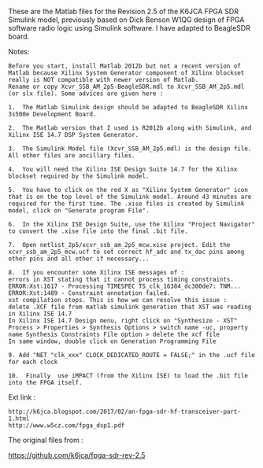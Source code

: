 
These are the Matlab files for the Revision 2.5 of the K6JCA FPGA SDR Simulink model, previously based on Dick Benson W1QG design of FPGA software radio logic using Simulink software. I have adapted to BeagleSDR board.

Notes:

    Before you start, install Matlab 2012b but not a recent version of Matlab because Xilinx System Generator component of Xilinx blockset really is NOT compatible with newer version of Matlab.
    Rename or copy Xcvr_SSB_AM_2p5-BeagleSDR.mdl to Xcvr_SSB_AM_2p5.mdl (or slx file). Some advices are given here :
    
    1.  The Matlab Simulink design should be adapted to BeagleSDR Xilinx 3s500e Development Board.
    
    2.  The Matlab version that I used is R2012b along with Simulink, and Xilinx ISE 14.7 DSP System Generator.
    
    3.  The Simulink Model file (Xcvr_SSB_AM_2p5.mdl) is the design file. All other files are ancillary files.
    
    4.  You will need the Xilinx ISE Design Suite 14.7 for the Xilinx blockset required by the Simulink model.
    
    5.  You have to click on the red X as "Xilinx System Generator" icon that is on the top level of the Simulink model. Around 43 minutes are required for the first time. The .xise files is created by Simulink model, click on "Generate program File".
    
    6.  In the Xilinx ISE Design Suite, use the Xilinx "Project Navigator" to convert the .xise file into the final .bit file.
    
    7.  Open netlist_2p5/xcvr_ssb_am_2p5_mcw.xise project. Edit the xcvr_ssb_am_2p5_mcw.ucf to set correct hf_adc and tx_dac pins among other pins and all other if necessary...
    
    8.  If you encounter some Xilinx ISE messages of :
    errors in XST stating that it cannot process timing constraints.
    ERROR:Xst:1617 - Processing TIMESPEC TS_clk_16384_dc300de7: TNM...
    ERROR:Xst:1489 - Constraint annotation failed.
    xst compilation stops. This is how we can resolve this issue :
    delete .XCF file from matlab simulink generation that XST was reading in Xilinx ISE 14.7
    In Xilinx ISE 14.7 Design menu, right click on "Synthesize - XST" 
    Process > Properties > Synthesis Options > switch name -uc, property name Synthesis Constraints File option > delete the xcf file
    In same window, double click on Generation Programming File
    
    9. Add "NET "clk_xxx" CLOCK_DEDICATED_ROUTE = FALSE;" in the .ucf file for each clock
    
    10.  Finally  use iMPACT (from the Xilinx ISE) to load the .bit file into the FPGA itself.


Ext link :

    http://k6jca.blogspot.com/2017/02/an-fpga-sdr-hf-transceiver-part-1.html
    http://www.w5cz.com/fpga_dsp1.pdf

The original files from :

   https://github.com/k6jca/fpga-sdr-rev-2.5
